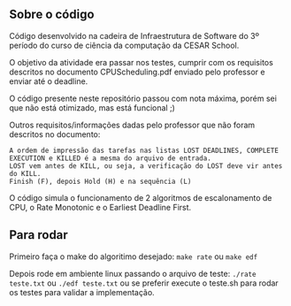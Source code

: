 ## Sobre o código

Código desenvolvido na cadeira de Infraestrutura de Software do 3º período do curso de ciência da computação da CESAR School.

O objetivo da atividade era passar nos testes, cumprir com os requisitos descritos no documento CPUScheduling.pdf enviado pelo professor e enviar até o deadline.

O código presente neste repositório passou com nota máxima, porém sei que não está otimizado, mas está funcional ;)

Outros requisitos/informações dadas pelo professor que não foram descritos no documento:
```
A ordem de impressão das tarefas nas listas LOST DEADLINES, COMPLETE EXECUTION e KILLED é a mesma do arquivo de entrada.
LOST vem antes de KILL, ou seja, a verificação do LOST deve vir antes do KILL.
Finish (F), depois Hold (H) e na sequência (L)
```

O código simula o funcionamento de 2 algoritmos de escalonamento de CPU, o Rate Monotonic e o Earliest Deadline First.

## Para rodar

Primeiro faça o make do algoritimo desejado: `make rate` ou `make edf`

Depois rode em ambiente linux passando o arquivo de teste: `./rate teste.txt` ou `./edf teste.txt` ou se preferir execute o teste.sh para rodar os testes para validar a implementação.
